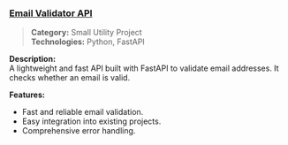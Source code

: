 ### [Email Validator API](https://github.com/dan260/email-validation-python)
> **Category:** Small Utility Project  
> **Technologies:** Python, FastAPI

**Description:**  
A lightweight and fast API built with FastAPI to validate email addresses. It checks whether an email is valid.

**Features:**
- Fast and reliable email validation.
- Easy integration into existing projects.
- Comprehensive error handling.
